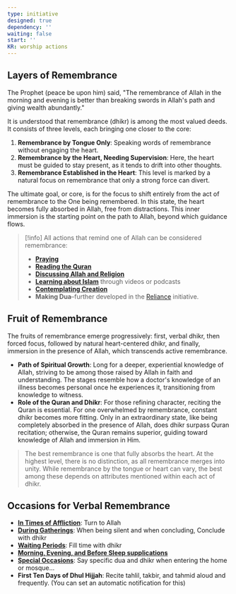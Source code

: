 ```yaml
---
type: initiative
designed: true
dependency: ''
waiting: false
start: ''
KR: worship actions
---
```


## Layers of Remembrance

The Prophet (peace be upon him) said, "The remembrance of Allah in the morning and evening is better than breaking swords in Allah's path and giving wealth abundantly."

It is understood that remembrance (dhikr) is among the most valued deeds. It consists of three levels, each bringing one closer to the core:

1. **Remembrance by Tongue Only**: Speaking words of remembrance without engaging the heart.
2. **Remembrance by the Heart, Needing Supervision**: Here, the heart must be guided to stay present, as it tends to drift into other thoughts.
3. **Remembrance Established in the Heart**: This level is marked by a natural focus on remembrance that only a strong force can divert.

The ultimate goal, or core, is for the focus to shift entirely from the act of remembrance to the One being remembered. In this state, the heart becomes fully absorbed in Allah, free from distractions. This inner immersion is the starting point on the path to Allah, beyond which guidance flows.

> [!info] All actions that remind one of Allah can be considered remembrance:
> 
> 
> * [**Praying**](Initiatives/worship/Praying.md)
> * [**Reading the Quran**](Initiatives/worship/Engaging%20with%20the%20quran.md)
> * **[Discussing Allah and Religion](Processes/Meet%20special%20friend%20only%20for%20god's%20sake.md)**
> * [**Learning about Islam**](Processes/Build%20knowledge%20in%20free%20time.md) through videos or podcasts
> * [**Contemplating Creation**](Processes/Contemplate%20the%20creation.md)
> * **Making Dua**–further developed in the [Reliance](Initiatives/good%20traits/Reliance.md) initiative.


## Fruit of Remembrance

The fruits of remembrance emerge progressively: first, verbal dhikr, then forced focus, followed by natural heart-centered dhikr, and finally, immersion in the presence of Allah, which transcends active remembrance.

* **Path of Spiritual Growth**: Long for a deeper, experiential knowledge of Allah, striving to be among those raised by Allah in faith and understanding. The stages resemble how a doctor's knowledge of an illness becomes personal once he experiences it, transitioning from knowledge to witness.
* **Role of the Quran and Dhikr**: For those refining character, reciting the Quran is essential. For one overwhelmed by remembrance, constant dhikr becomes more fitting. Only in an extraordinary state, like being completely absorbed in the presence of Allah, does dhikr surpass Quran recitation; otherwise, the Quran remains superior, guiding toward knowledge of Allah and immersion in Him.

> The best remembrance is one that fully absorbs the heart. At the highest level, there is no distinction, as all remembrance merges into unity. While remembrance by the tongue or heart can vary, the best among these depends on attributes mentioned within each act of dhikr.

## Occasions for Verbal Remembrance

* [**In Times of Affliction**](Processes/Attitude%20in%20affliction.md): Turn to Allah
* [**During Gatherings**](Processes/Speak%20purposefully%20or%20maintain%20silence.md): When being silent and when concluding, Conclude with dhikr
* [**Waiting Periods**](Processes/Fill%20up%20most%20of%20your%20time%20with%20dhikr.md): Fill time with dhikr
* [**Morning, Evening, and Before Sleep supplications**](Processes/Say%20morning,%20evening%20and%20before%20sleeping%20supplications.md)
* [**Special Occasions**](Processes/Say%20special%20sayings%20in%20special%20occasions.md): Say specific dua and dhikr when entering the home or mosque…
* **First Ten Days of Dhul Hijjah**: Recite tahlil, takbir, and tahmid aloud and frequently. (You can set an automatic notification for this)
